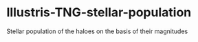 # Illustris-TNG-stellar-population
Stellar population of the haloes on the basis of their magnitudes
